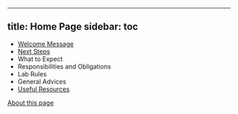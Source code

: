 
---
title: Home Page
sidebar: toc
---

- [Welcome Message](./welcome.html)
- [Next Steps](./steps.html)
- What to Expect
- Responsibilities and Obligations
- Lab Rules
- General Advices
- [Useful Resources](./resources.html)

[About this page](./README.html)
